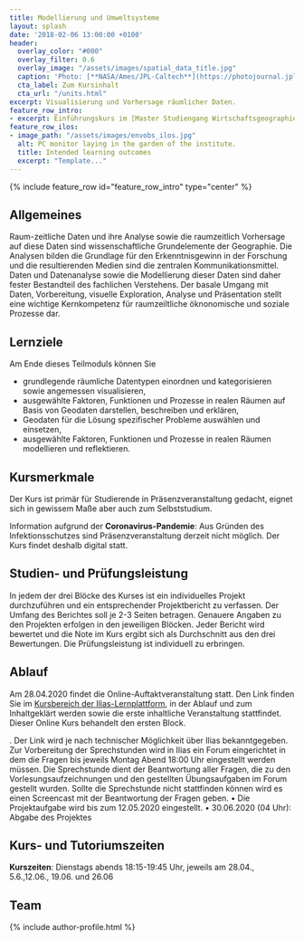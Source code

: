 ```yaml
---
title: Modellierung und Umweltsysteme
layout: splash
date: '2018-02-06 13:00:00 +0100'
header:
  overlay_color: "#000"
  overlay_filter: 0.6
  overlay_image: "/assets/images/spatial_data_title.jpg"
  caption: 'Photo: [**NASA/Ames/JPL-Caltech**](https://photojournal.jpl.nasa.gov/jpeg/PIA17446.jpg)'
  cta_label: Zum Kursinhalt
  cta_url: "/units.html"
excerpt: Visualisierung und Vorhersage räumlicher Daten.
feature_row_intro:
- excerpt: Einführungskurs im [Master Studiengang Wirtschaftsgeographie ](https://www.uni-marburg.de/de/fb19/studium/studiengaenge/m-sc-wirtschaftsgeographie/herzlich-willkommen-beim-master-wirtschaftsgeographie){:target="_blank"} an der Philipps Universität Marburg
feature_row_ilos:
- image_path: "/assets/images/envobs_ilos.jpg"
  alt: PC monitor laying in the garden of the institute.
  title: Intended learning outcomes
  excerpt: "Template..."
---
```


{% include feature_row id="feature_row_intro" type="center" %}



## Allgemeines 
Raum-zeitliche Daten und ihre Analyse sowie die raumzeitlich Vorhersage auf diese Daten sind wissenschaftliche Grundelemente der Geographie. Die Analysen bilden die Grundlage für den Erkenntnisgewinn in der Forschung und die resultierenden Medien sind die zentralen  Kommunikationsmittel. Daten und Datenanalyse sowie die Modellierung dieser Daten sind daher  fester Bestandteil des fachlichen Verstehens. Der basale Umgang mit Daten, Vorbereitung, visuelle Exploration, Analyse und Präsentation stellt eine wichtige Kernkompetenz für raumzeiltliche öknonomische und soziale Prozesse dar. 

## Lernziele
Am Ende dieses Teilmoduls können Sie
* grundlegende räumliche Datentypen einordnen und kategorisieren sowie angemessen visualisieren, 
* ausgewählte Faktoren, Funktionen und Prozesse in realen Räumen auf Basis von Geodaten darstellen, beschreiben und erklären,
* Geodaten für die Lösung spezifischer Probleme auswählen und einsetzen,
* ausgewählte Faktoren, Funktionen und Prozesse in realen Räumen modellieren und reflektieren.


## Kursmerkmale
Der Kurs ist primär für Studierende in Präsenzveranstaltung gedacht, eignet sich in gewissem Maße aber auch zum Selbststudium.

Information aufgrund der **Coronavirus-Pandemie**: Aus Gründen des Infektionsschutzes sind Präsenzveranstaltung derzeit nicht möglich. Der Kurs findet deshalb digital statt. 



## Studien- und Prüfungsleistung

In jedem der drei Blöcke des Kurses ist ein individuelles Projekt durchzuführen und ein entsprechender Projektbericht zu verfassen. Der Umfang des Berichtes soll je 2-3 Seiten betragen. Genauere Angaben zu den Projekten erfolgen in den jeweiligen Blöcken. Jeder Bericht wird bewertet und die Note im Kurs ergibt sich als Durchschnitt aus den drei Bewertungen. Die Prüfungsleistung ist individuell zu erbringen.



## Ablauf

Am 28.04.2020 findet die Online-Auftaktveranstaltung statt. Den Link finden Sie im [Kursbereich der Ilias-Lernplattform](https://ilias.uni-marburg.de/ilias.php?ref_id=1900529&cmd=infoScreen&cmdClass=ilrepositorygui&cmdNode=ts&baseClass=ilRepositoryGUI), in der Ablauf und zum Inhaltgeklärt werden sowie die erste inhaltliche Veranstaltung stattfindet. Dieser Online Kurs behandelt den ersten Block. 

 . Der Link wird je nach technischer Möglichkeit über Ilias bekanntgegeben. Zur Vorbereitung  der Sprechstunden wird in Ilias ein Forum eingerichtet in dem die Fragen bis jeweils Montag Abend 18:00 Uhr eingestellt werden müssen. Die Sprechstunde dient der Beantwortung aller Fragen, die zu den Vorlesungsaufzeichnungen und den gestellten Übungsaufgaben im Forum gestellt wurden. Sollte die Sprechstunde nicht stattfinden können wird es einen Screencast mit der Beantwortung der Fragen geben.
    • Die Projektaufgabe wird bis zum 12.05.2020 eingestellt.
    • 30.06.2020 (04 Uhr): Abgabe des Projektes


## Kurs- und Tutoriumszeiten
**Kurszeiten**: Dienstags abends 18:15-19:45 Uhr, jeweils am 28.04., 5.6.,12.06., 19.06. und 26.06

## Team

{% include author-profile.html %}

